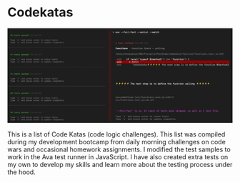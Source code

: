 # Codekatas

![](images/katas.png)

This is a list of Code Katas (code logic challenges). This list was compiled during my development bootcamp from daily morning challenges on code wars and occasional homework assignments. I modified the test samples to work in the Ava test runner in JavaScript. I have also created extra tests on my own to develop my skills and learn more about the testing process under the hood. 
